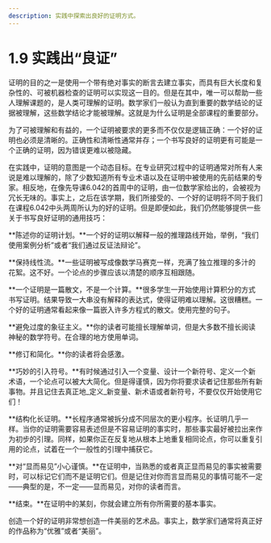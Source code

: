 ```yaml
---
description: 实践中探索出良好的证明方式。
---
```


# 1.9 实践出“良证”

证明的目的之一是使用一个带有绝对事实的断言去建立事实，而具有巨大长度和复杂性的、可被机器检查的证明可以实现这一目的。但是在其中，唯一可以帮助一些人理解课题的，是人类可理解的证明。数学家们一般认为直到重要的数学结论的证据被理解，这些数学结论才能被理解。这就是为什么证明是全部课程的重要部分。

为了可被理解和有益的，一个证明被要求的更多而不仅仅是逻辑正确：一个好的证明也必须是清晰的。正确性和清晰性通常并存；一个书写良好的证明更有可能是一个正确的证明，因为错误更难以被隐藏。

在实践中，证明的意图是一个动态目标。在专业研究过程中的证明通常对所有人来说是难以理解的，除了少数知道所有专业术语以及在证明中被使用的先前结果的专家。相反地，在像先导课6.042的首周中的证明，由一位数学家给出的，会被视为冗长无味的。事实上，之后在该学期，我们所接受的、一个好的证明将不同于我们在课程6.042中头两周所认为的好的证明。但是即便如此，我们仍然能够提供一些关于书写良好证明的通用技巧：

**陈述你的证明计划。**一个好的证明以解释一般的推理路线开始，举例，“我们使用案例分析”或者“我们通过反证法辩论”。

**保持线性流。**一些证明被写成像数学马赛克一样，充满了独立推理的多汁的花絮。这不好。一个论点的步骤应该以清楚的顺序互相跟随。

**一个证明是一篇散文，不是一个计算。**很多学生一开始使用计算积分的方式书写证明。结果导致一大串没有解释的表达式，使得证明难以理解。这很糟糕。一个好的证明通常看起来像一篇嵌入许多方程式的散文。使用完整的句子。

**避免过度的象征主义。**你的读者可能擅长理解单词，但是大多数不擅长阅读神秘的数学符号。在合理的地方使用单词。

**修订和简化。**你的读者将会感激。

**巧妙的引入符号。**有时候通过引入一个变量、设计一个新符号、定义一个新术语，一个论点可以被大大简化。但是得谨慎，因为你将要求读者记住那些所有新事物。并且记住去真正地_定义_新变量、新术语或者新符号，不要仅仅开始使用它们！

**结构化长证明。**长程序通常被拆分成不同层次的更小程序。长证明几乎一样。当你的证明需要容易表述但是不容易证明的事实时，那些事实最好被拉出来作为初步的引理。同样，如果你正在反复地从根本上地重复相同论点，你可以重复引用的论点，试着在一个一般性的引理中捕获它。

**对“显而易见”小心谨慎。**在证明中，当熟悉的或者真正显而易见的事实被需要时，可以标记它们而不是证明它们。但是记住对你而言显而易见的事情可能不一定——典型的是，不一定——显而易见，对你的读者而言。

**结束。**在证明中的某刻，你就会建立所有你所需要的基本事实。

创造一个好的证明非常想创造一件美丽的艺术品。事实上，数学家们通常将真正好的作品称为“优雅”或者“美丽”。











